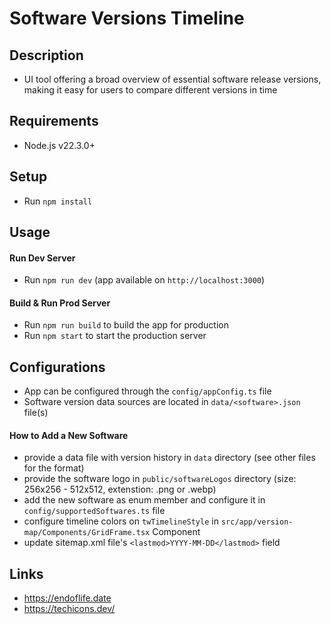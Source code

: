 # Software Versions Timeline

## Description
- UI tool offering a broad overview of essential software release versions, making it easy for users to compare different versions in time

## Requirements
 - Node.js v22.3.0+

## Setup
  - Run `npm install`

## Usage
#### Run Dev Server
  - Run `npm run dev` (app available on `http://localhost:3000`)
#### Build & Run Prod Server
  - Run `npm run build` to build the app for production
  - Run `npm start` to start the production server

## Configurations
  - App can be configured through the `config/appConfig.ts` file
  - Software version data sources are located in `data/<software>.json` file(s)
#### How to Add a New Software
- provide a data file with version history in `data` directory (see other files for the format)
- provide the software logo in `public/softwareLogos` directory (size: 256x256 - 512x512, extenstion: .png or .webp)
- add the new software as enum member and configure it in `config/supportedSoftwares.ts` file
- configure timeline colors on `twTimelineStyle` in `src/app/version-map/Components/GridFrame.tsx` Component
- update sitemap.xml file's `<lastmod>YYYY-MM-DD</lastmod>` field

## Links
- https://endoflife.date
- https://techicons.dev/
